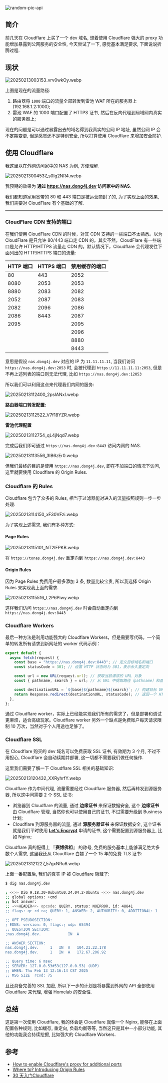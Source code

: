 <!-- markdownlint-disable-next-line MD033 -->
<meta name="referrer" content="no-referrer"/>

![random-pic-api](https://api.dong4j.ink:1024/cover?spm={{spm}})

## 简介

前几天在 Cloudflare 上买了一个 dev 域名, 想着使用 Cloudflare 强大的 proxy 功能增加暴露到公网服务的安全性, 今天尝试了一下, 感觉基本满足要求, 下面说说折腾过程.

## 现状

![20250213003153_vrv0wkOy.webp](https://cdn.dong4j.site/source/image/20250213003153_vrv0wkOy.webp)

上图是现在的流量路径:

1. 路由器将 `1000` 端口的流量全部转发到雷池 WAF 所在的服务器上(192.168.1.2:1000);
2. 雷池 WAF 的 1000 端口配置了 HTTPS 证书, 然后在反向代理到局域网内真实的服务器上;

现在的问题是可以通过暴露出去的域名得到我真实的公网 IP 地址, 虽然公网 IP 会不定期变更, 但是感觉还不是特别安全, 所以打算使用 Cloudflare 来增加安全防护.

## 使用 Cloudflare

我这里以在外网访问家中的 NAS 为例, 方便理解.

![20250213004537_s0Ig2NR4.webp](https://cdn.dong4j.site/source/image/20250213004537_s0Ig2NR4.webp)

我预期的效果为 **通过 https://nas.dong4j.dev 访问家中的 NAS**.

我们都知道家用宽带的 80 和 443 端口是被运营商封了的, 为了实现上面的效果, 我们需要对 CloudFlare 有个基础的了解.

---

### CloudFlare CDN 支持的端口

在我们使用 CloudFlare CDN 的时候，对其 CDN 支持的一些端口不太熟悉。以为 CloudFlare 是只允许 80/443 端口走 CDN 的。其实不然，CloudFlare 有一些端口是允许 HTTP/HTTPS 流量走 CDN 的。默认情况下，Cloudflare 会代理发往下面列出的 HTTP/HTTPS 端口的流量:

| **HTTP 端口** | **HTTPS 端口** | **禁用缓存的端口** |
| ------------- | -------------- | ------------------ |
| 80            | 443            | 2052               |
| 8080          | 2053           | 2053               |
| 8880          | 2083           | 2082               |
| 2052          | 2087           | 2083               |
| 2082          | 2096           | 2086               |
| 2086          | 8443           | 2087               |
| 2095          |                | 2095               |
|               |                | 2096               |
|               |                | 8880               |
|               |                | 8443               |

意思是假设 `nas.dong4j.dev` 对应的 IP 为 `11.11.11.11`, 当我们访问 `https://nas.dong4j.dev:2053` 时, 会被代理到 `https://11.11.11.11:2053`, 但是不再上述列表的端口则无法代理, 比如 `https://nas.dong4j.dev:12053`

所以我们可以利用这点来代理我们内网的服务:

![20250213112400_2psIANxI.webp](https://cdn.dong4j.site/source/image/20250213112400_2psIANxI.webp)

**路由器端口转发配置:**

![20250213112522_V7f18YZR.webp](https://cdn.dong4j.site/source/image/20250213112522_V7f18YZR.webp)

**雷池代理配置**

![20250213112754_qL4jNqd7.webp](https://cdn.dong4j.site/source/image/20250213112754_qL4jNqd7.webp)

完成后我们即可通过 `https://nas.dong4j.dev:8443` 访问内网的 NAS.

![20250213113556_3IB6zEr0.webp](https://cdn.dong4j.site/source/image/20250213113556_3IB6zEr0.webp)

但我们最终的目的是使用 `https://nas.dong4j.dev`, 即在不加端口的情况下访问, 这里就要使用 Cloudflare 的 Origin Rules.

### Cloudflare 的 Rules

Cloudflare 包含了众多的 Rules, 相当于过滤器能对进入的流量按照规则一步一步处理:

![20250213114150_xF30VFzi.webp](https://cdn.dong4j.site/source/image/20250213114150_xF30VFzi.webp)

为了实现上述需求, 我们有多种方式:

#### Page Rules

![20250213115101_NT2lFPKB.webp](https://cdn.dong4j.site/source/image/20250213115101_NT2lFPKB.webp)

将 `https://tonas.dong4j.dev` 重定向到 `https://nas.dong4j.dev:8443`

#### Origin Rules

因为 Page Rules 免费用户最多添加 3 条, 数量比较宝贵, 所以我选择 Origin Rules 来实现我上面的需求.

![20250213115516_L2P6Piwy.webp](https://cdn.dong4j.site/source/image/20250213115516_L2P6Piwy.webp)

这样我们访问 `https://nas.dong4j.dev` 时会自动重定向到 `https://nas.dong4j.dev:8443`

### Cloudflare Workers

最后一种方法是利用功能强大的 Cloudflare Workers，但是需要写代码。一个简单的转发所有请求到新网址的 worker 代码示例：

```javascript
export default {
  async fetch(request) {
    const base = "https://nas.dong4j.dev:8443"; // 定义目标域名和端口
    const statusCode = 301; // 设置 HTTP 状态码为 301，表示永久重定向

    const url = new URL(request.url); // 获取当前请求的 URL 对象
    const { pathname, search } = url; // 从 URL 中提取路径（pathname）和查询字符串（search）

    const destinationURL = `${base}${pathname}${search}`; // 构建目标 URL，将 base 与请求的路径和查询参数拼接在一起
    return Response.redirect(destinationURL, statusCode); // 返回一个 HTTP 重定向响应，指向构建的目标 URL，并使用 301 状态码
  },
};
```

通过 Cloudflare worker，实际上已经能实现我们所有的需求了，但是部署和调试更麻烦，适合高级玩家。Cloudflare worker 另外一个缺点是免费账户每天请求限制 10 万次，当然对于个人用途也足够了。

### Cloudflare SSL

在 Cloudflare 购买的 dev 域名可以免费获取 SSL 证书, 有效期为 3 个月, 不过不用担心, Cloudflare 会自动续期并部署, 这一切都不需要我们做任何操作.

这里我们需要了解一下 Cloudflare SSL 相关的基础知识:

![20250213120432_XXRyhrfY.webp](https://cdn.dong4j.site/source/image/20250213120432_XXRyhrfY.webp)

Cloudflare 作为中间代理, 流量需要经过 Cloudflare 服务器, 然后再转发到源服务器, 所以这中间需要 2 个 SSL 证书:

- 浏览器到 Cloudflare 的流量, 通过 **边缘证书** 来保证数据安全, 这个 **边缘证书** 由 Cloudflare 管理, 当然你也可以使用自己的证书, 不过需要升级到 Business 计划;
- Cloudflare 到源服务器的流量, 通过 **源服务器证书** 来保证数据安全, 这个证书就是我们平时使用 **[Let's Encrypt](https://letsencrypt.org/)** 申请的证书, 这个需要配置到源服务器上, 比如 Nginx;

Cloudflare 真的配得上 『**赛博佛祖**』 的称号, 免费的服务基本上能够满足绝大多数个人需求, 这里我还从 Cloudflare 白嫖了一个 15 年的免费 TLS 证书:

![20250213121227_57gxNRu6.webp](https://cdn.dong4j.site/source/image/20250213121227_57gxNRu6.webp)

上面一番配置后, 我们的真实 IP 被 Cloudflare 隐藏了:

```bash
$ dig nas.dong4j.dev

; <<>> DiG 9.18.30-0ubuntu0.24.04.2-Ubuntu <<>> nas.dong4j.dev
;; global options: +cmd
;; Got answer:
;; ->>HEADER<<- opcode: QUERY, status: NOERROR, id: 48841
;; flags: qr rd ra; QUERY: 1, ANSWER: 2, AUTHORITY: 0, ADDITIONAL: 1

;; OPT PSEUDOSECTION:
; EDNS: version: 0, flags:; udp: 65494
;; QUESTION SECTION:
;nas.dong4j.dev.			IN	A

;; ANSWER SECTION:
nas.dong4j.dev.		1	IN	A	104.21.22.178
nas.dong4j.dev.		1	IN	A	172.67.206.92

;; Query time: 6 msec
;; SERVER: 127.0.0.53#53(127.0.0.53) (UDP)
;; WHEN: Thu Feb 13 12:16:14 CST 2025
;; MSG SIZE  rcvd: 75
```

且还具备完善的 SSL 加密, 所以下一步的计划是将暴露到外网的 API 全部使用 Cloudflare 来代理, 增强 Homelab 的安全性.

## 总结

这是第一次使用 Cloudflare, 我的体会是 Cloudflare 就像一个 Nginx, 能够在上面配置各种规则, 比如缓存, 重定向, 负载均衡等等, 当然这只是其中一小部分功能, 其他的功能我会持续挖掘, 比如强大的 Cloudflare Workers.

## 参考

- [How to enable Cloudflare's proxy for additional ports](https://developers.cloudflare.com/fundamentals/reference/network-ports/)
- [Where to? Introducing Origin Rules](https://blog.cloudflare.com/origin-rules/)
- [30 天入门Cloudflare](https://medium.com/chouhsiang/cloudflare-30-days/home)